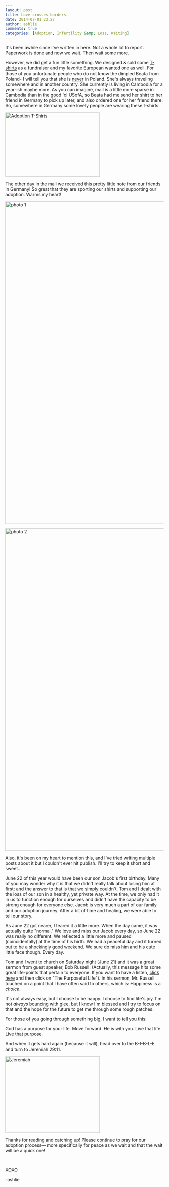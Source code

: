```yaml
---
layout: post
title: Love crosses borders. 
date: 2014-07-01 23:27
author: ashlie
comments: true
categories: [Adoption, Infertility &amp; Loss, Waiting]
---
```

It's been awhile since I've written in here. Not a whole lot to report. Paperwork is done and now we wait. Then wait some more.

However, we did get a fun little something. We designed &amp; sold some <a title="T-shirts" href="http://hartgraveshaven.com/?page_id=242">T-shirts</a> as a fundraiser and my favorite European wanted one as well. For those of you unfortunate people who do not know the dimpled Beata from Poland- I will tell you that she is <span style="text-decoration: underline;">never</span> in Poland. She's always traveling somewhere and in another country. She currently is living in Cambodia for a year-ish maybe more. As you can imagine, mail is a little more sparse in Cambodia than in the good 'ol USofA, so Beata had me send her shirt to her friend in Germany to pick up later, and also ordered one for her friend there. So, somewhere in Germany some lovely people are wearing these t-shirts:

<a href="http://hartgraveshaven.com/wp-content/uploads/2014/07/AdoptionTShirt.png"><img class="alignnone size-medium wp-image-433" alt="Adoption T-Shirts" src="http://hartgraveshaven.com/wp-content/uploads/2014/07/AdoptionTShirt-300x204.png" width="300" height="204" /></a>

The other day in the mail we received this pretty little note from our friends in Germany! So great that they are sporting our shirts and supporting our adoption. Warms my heart!

<a href="http://hartgraveshaven.com/wp-content/uploads/2014/07/photo-11.jpg"><img class="alignnone size-large wp-image-436" alt="photo 1" src="http://hartgraveshaven.com/wp-content/uploads/2014/07/photo-11-768x1024.jpg" width="768" height="1024" /></a>

<a href="http://hartgraveshaven.com/wp-content/uploads/2014/07/photo-2.jpg"><img class="alignnone size-large wp-image-435" alt="photo 2" src="http://hartgraveshaven.com/wp-content/uploads/2014/07/photo-2-768x1024.jpg" width="768" height="1024" /></a>

Also, it's been on my heart to mention this, and I've tried writing multiple posts about it but I couldn't ever hit publish. I'll try to keep it short and sweet...

June 22 of this year would have been our son Jacob's first birthday. Many of you may wonder why it is that we didn't really talk about losing him at first; and the answer to that is that we simply couldn't. Tom and I dealt with the loss of our son in a healthy, yet private way. At the time, we only had it in us to function enough for ourselves and didn't have the capacity to be strong enough for everyone else. Jacob is very much a part of our family and our adoption journey. After a bit of time and healing, we were able to tell our story.

As June 22 got nearer, I feared it a little more. When the day came, it was actually quite "normal." We love and miss our Jacob every day, so June 22 was really no different. We reflected a little more and paused (coincidentally) at the time of his birth. We had a peaceful day and it turned out to be a shockingly good weekend. We sure do miss him and his cute little face though. Every day.

Tom and I went to church on Saturday night (June 21) and it was a great sermon from guest speaker, Bob Russell. (Actually, this message hits some great life-points that pertain to everyone. If you want to have a listen, <a href="http://www.northviewchurch.us/resources/messages/" target="_blank">click here</a> and then click on "The Purposeful Life"). In his sermon, Mr. Russell touched on a point that I have often said to others, which is: Happiness is a <em>choice</em>.

It's not always easy, but I choose to be happy. I choose to find life's joy. I'm not <em>always</em> bouncing with glee, but I know I'm blessed and I try to focus on that and the hope for the future to get me through some rough patches.

For those of you going through something big, I want to tell you this:

God has a purpose for your life. Move forward. He is with you. Live that life. Live that purpose.

And when it gets hard again (because it will), head over to the B-I-B-L-E and turn to Jeremiah 29:11.

<a href="http://hartgraveshaven.com/wp-content/uploads/2014/07/Jeremiah.jpg"><img class="alignnone size-medium wp-image-437" alt="Jeremiah" src="http://hartgraveshaven.com/wp-content/uploads/2014/07/Jeremiah-300x243.jpg" width="300" height="243" /></a>

Thanks for reading and catching up! Please continue to pray for our adoption process— more specifically for peace as we wait and that the wait will be a quick one!

&nbsp;

XOXO

-ashlie

&nbsp;

&nbsp;
